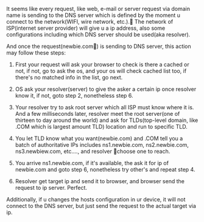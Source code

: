 It seems like every request, like web, e-mail or server request via domain name is sending to the DNS server which is defined by the moment u connect to the network(WIFI, wire network, etc.). The network of ISP(internet server provider) will give u a ip address, also some configurations including which DNS server should be used(aka resolver).

And once the request(newbie.com) is sending to DNS server, this action may follow these steps:

1. First your request will ask your browser to check is there a cached or not, if not, go to ask the os, and your os will check cached list too, if there's no matched info in the list, go next.

2. OS ask your resolver(server) to give the asker a certain ip once resolver know it, if not, goto step 2, nonetheless step 6.

3. Your resolver try to ask root server which all ISP must know where it is. And a few milliseconds later, resolver meet the root server(one of thirteen to day around the world) and ask for TLDs(top-level domain, like .COM which is largest amount TLD) location and run to specific TLD.

4. You let TLD know what you want(newbie.com) and .COM tell you a batch of authoritative IPs includes ns1.newbie.com, ns2.newbie.com, ns3.newbiew.com, etc...., and resolver choose one to reach.

5. You arrive ns1.newbie.com, if it's available, the ask it for ip of newbie.com and goto step 6, nonetheless try other's and repeat step 4.

6. Resolver get target ip and send it to browser, and browser send the request to ip server. Perfect.


Additionally, if u changes the hosts configuration in ur device, it will not connect to the DNS server, but just send the request to the actual target via ip.